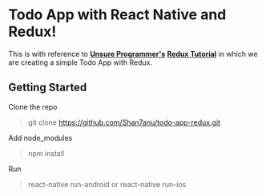 # Todo App with React Native and Redux!

This is with reference to [**Unsure Programmer's**]([https://www.youtube.com/channel/UCiNWv52iO_OAdZ12kslG4Cg/videos](https://www.youtube.com/channel/UCiNWv52iO_OAdZ12kslG4Cg/videos)) [**Redux Tutorial**]([https://www.youtube.com/watch?v=pyfPG7erRxI&list=PLy9JCsy2u97m3nSbw0xzo-X4EEoZiikd8&index=2](https://www.youtube.com/watch?v=pyfPG7erRxI&list=PLy9JCsy2u97m3nSbw0xzo-X4EEoZiikd8&index=2)) in which we are creating a simple Todo App with Redux.




## Getting Started


Clone the repo
> git clone https://github.com/Shan7anu/todo-app-redux.git

Add node_modules
> npm install

Run
> react-native run-android
or
> react-native run-ios	

